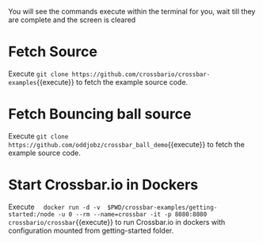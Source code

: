 
You will see the commands execute within the terminal for you, wait till they are complete and the screen is cleared


# Fetch Source
Execute `git clone https://github.com/crossbario/crossbar-examples`{{execute}} to fetch the example source code.

# Fetch Bouncing ball source
Execute `git clone https://github.com/oddjobz/crossbar_ball_demo`{{execute}} to fetch the example source code.

# Start Crossbar.io in Dockers 

Execute `  docker run -d -v  $PWD/crossbar-examples/getting-started:/node -u 0 --rm --name=crossbar -it -p 8080:8080 crossbario/crossbar`{{execute}} to run Crossbar.io in dockers with configuration mounted from getting-started folder.


